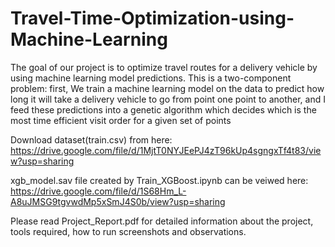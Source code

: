 # Travel-Time-Optimization-using-Machine-Learning
The goal of our project is to optimize travel routes for a delivery vehicle by using machine learning model predictions. This is a two-component problem: first, We train a machine learning model on the data to predict how long it will take a delivery vehicle to go from point one point to another, and I feed these predictions into a genetic algorithm which decides which is the most time efficient visit order for a given set of points


Download dataset(train.csv) from here: https://drive.google.com/file/d/1MjtT0NYJEePJ4zT96kUp4sgngxTf4t83/view?usp=sharing

xgb_model.sav file created by Train_XGBoost.ipynb can be veiwed here: https://drive.google.com/file/d/1S68Hm_L-A8uJMSG9tgvwdMp5xSmJ4S0b/view?usp=sharing


Please read Project_Report.pdf for detailed information about the project, tools required, how to run screenshots and observations.
